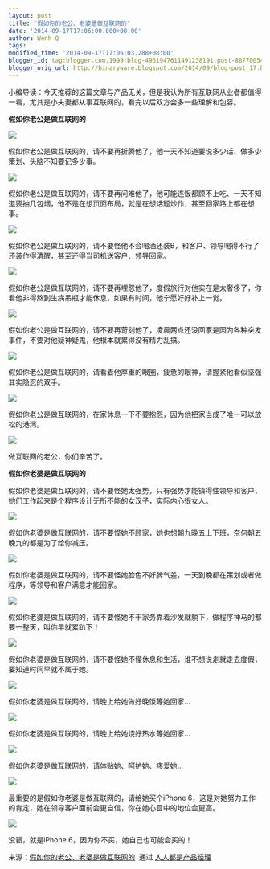 ```yaml
---
layout: post
title: "假如你的老公、老婆是做互联网的"
date: '2014-09-17T17:06:00.000+08:00'
author: Wenh Q
tags:
modified_time: '2014-09-17T17:06:03.288+08:00'
blogger_id: tag:blogger.com,1999:blog-4961947611491238191.post-8877005455988124484
blogger_orig_url: http://binaryware.blogspot.com/2014/09/blog-post_17.html
---
```


小编导读：今天推荐的这篇文章与产品无关，但是我认为所有互联网从业者都值得一看，尤其是小夫妻都从事互联网的，看完以后双方会多一些理解和包容。

**假如你老公是做互联网的**

![](https://images-blogger-opensocial.googleusercontent.com/gadgets/proxy?url=http%3A%2F%2Fmmbiz.qpic.cn%2Fmmbiz%2Ficonmsv2WE7eBTStCMxsCI0deUJ85eialPFCGEZSIQZH1d6ZGmlzbH6PuAcoNXSjyYYgqbP3FjrOvZnVkSdAOA0Q%2F640&container=blogger&gadget=a&rewriteMime=image%2F*)

假如你老公是做互联网的，请不要再折腾他了，他一天不知道要说多少话、做多少策划、头脑不知要记多少事。

![](https://images-blogger-opensocial.googleusercontent.com/gadgets/proxy?url=http%3A%2F%2Fmmbiz.qpic.cn%2Fmmbiz%2Ficonmsv2WE7eBTStCMxsCI0deUJ85eialPW9BpTZj1U6wfsyExj3nWsPl6ueRAKic8iaHKKQKkAZncQq97cujNdLicA%2F640&container=blogger&gadget=a&rewriteMime=image%2F*)

假如你老公是做互联网的，请不要再问难他了，他可能连饭都顾不上吃、一天不知道要抽几包烟，他不是在想页面布局，就是在想话题炒作，甚至回家路上都在想事。

![](https://images-blogger-opensocial.googleusercontent.com/gadgets/proxy?url=http%3A%2F%2Fmmbiz.qpic.cn%2Fmmbiz%2Ficonmsv2WE7eBTStCMxsCI0deUJ85eialPicnxkg0DR2tKp1KmZK7A5vjoqyQsiapTYGRtEN3SDnZ2MkTmIYWO3SqA%2F640&container=blogger&gadget=a&rewriteMime=image%2F*)

假如你老公是做互联网的，请不要怪他不会喝酒还装B，和客户、领导喝得不行了还装作得清醒，甚至还得当司机送客户、领导回家。

![](https://images-blogger-opensocial.googleusercontent.com/gadgets/proxy?url=http%3A%2F%2Fmmbiz.qpic.cn%2Fmmbiz%2Ficonmsv2WE7eBTStCMxsCI0deUJ85eialPtkicAgqFIcicvCHIXworrZmTflfT0NB5wdpnhpfLfdcqGIzWIZUOd6ibQ%2F640&container=blogger&gadget=a&rewriteMime=image%2F*)

假如你老公是做互联网的，请不要再埋怨他了，度假旅行对他实在是太奢侈了，你看他非得熬到生病吊瓶才能休息，如果有时间，他宁愿好好补上一觉。

![](https://images-blogger-opensocial.googleusercontent.com/gadgets/proxy?url=http%3A%2F%2Fmmbiz.qpic.cn%2Fmmbiz%2Ficonmsv2WE7eBTStCMxsCI0deUJ85eialPFXqXlJibsZugSJWdibvUqH0A1ArsiaV3bxRzbcpFgHdxoNFKffQ88D6ew%2F640&container=blogger&gadget=a&rewriteMime=image%2F*)

假如你老公是做互联网的，请不要再苛刻他了，凌晨两点还没回家是因为各种突发事件，不要对他疑神疑鬼，他根本就累得没有精力乱搞。

![](https://images-blogger-opensocial.googleusercontent.com/gadgets/proxy?url=http%3A%2F%2Fmmbiz.qpic.cn%2Fmmbiz%2Ficonmsv2WE7eBTStCMxsCI0deUJ85eialPnAav18A51vgiaEgclYabAsnS9rfc2ia5SVKGoqQicSk3licuB3yhVc5rhw%2F640&container=blogger&gadget=a&rewriteMime=image%2F*)

假如你老公是做互联网的，请看着他厚重的眼圈，疲惫的眼神，请握紧他看似坚强其实隐忍的双手。

![](https://images-blogger-opensocial.googleusercontent.com/gadgets/proxy?url=http%3A%2F%2Fmmbiz.qpic.cn%2Fmmbiz%2Ficonmsv2WE7eBTStCMxsCI0deUJ85eialPaaJWz8EiczZicYYH99T8Bl4icPPuY4EM3pNeUvvJ2bap5IBYMIfVo26MA%2F640&container=blogger&gadget=a&rewriteMime=image%2F*)

假如你老公是做互联网的，在家休息一下不要抱怨，因为他把家当成了唯一可以放松的港湾。

![](https://images-blogger-opensocial.googleusercontent.com/gadgets/proxy?url=http%3A%2F%2Fmmbiz.qpic.cn%2Fmmbiz%2Ficonmsv2WE7eBTStCMxsCI0deUJ85eialPxR2TVhvcE2ao4BVFDFNfyGicde8kuiaicOzh3NCpeyRviczYONicK9YMtKg%2F640&container=blogger&gadget=a&rewriteMime=image%2F*)

做互联网的老公，你们辛苦了。

**假如你老婆是做互联网的**


假如你老婆是做互联网的，请不要怪她太强势，只有强势才能镇得住领导和客户，她们工作起来是个程序设计无所不能的女汉子，实际内心很女人。

![](https://images-blogger-opensocial.googleusercontent.com/gadgets/proxy?url=http%3A%2F%2Fmmbiz.qpic.cn%2Fmmbiz%2Ficonmsv2WE7eBTStCMxsCI0deUJ85eialP4JkqjIcicYy0IGXP6VOrOYicTboj4qzzVq0LDhYPBn6axQezXbZrrgYA%2F640&container=blogger&gadget=a&rewriteMime=image%2F*)

假如你老婆是做互联网的，请不要怪她不顾家，她也想朝九晚五上下班，奈何朝五晚九的都是为了给你减压。

![](https://images-blogger-opensocial.googleusercontent.com/gadgets/proxy?url=http%3A%2F%2Fmmbiz.qpic.cn%2Fmmbiz%2Ficonmsv2WE7eBTStCMxsCI0deUJ85eialPib2ye3qvODjcxhebe5XaRwTGDNOMYXaGHvNZAfgib9a1IibPvHGk0QJDQ%2F640&container=blogger&gadget=a&rewriteMime=image%2F*)

假如你老婆是做互联网的，请不要怪她脸色不好脾气差，一天到晚都在策划或者做程序，等领导和客户满意才能回家。

![](https://images-blogger-opensocial.googleusercontent.com/gadgets/proxy?url=http%3A%2F%2Fmmbiz.qpic.cn%2Fmmbiz%2Ficonmsv2WE7eBTStCMxsCI0deUJ85eialPh9kYxP4rJxG0Poib3IYQdGBn7e9k65icSMOlN3YPqEibeK7f4vNHI5uicw%2F640&container=blogger&gadget=a&rewriteMime=image%2F*)

假如你老婆是做互联网的，请不要怪她不干家务靠着沙发就躺下，做程序神马的都要一整天，叫你早就累趴下！

![](https://images-blogger-opensocial.googleusercontent.com/gadgets/proxy?url=http%3A%2F%2Fmmbiz.qpic.cn%2Fmmbiz%2Ficonmsv2WE7eBTStCMxsCI0deUJ85eialPMny42HCzeIlibUia6YzaINzJwN2KnBRokibr1rJ0jA73hQqFsxCMvVC3A%2F640&container=blogger&gadget=a&rewriteMime=image%2F*)

假如你老婆是做互联网的，请不要怪她不懂休息和生活，谁不想说走就走去度假，要知道时间早就不属于她。

![](https://images-blogger-opensocial.googleusercontent.com/gadgets/proxy?url=http%3A%2F%2Fmmbiz.qpic.cn%2Fmmbiz%2Ficonmsv2WE7eBTStCMxsCI0deUJ85eialPChzciacVxQAibOwI2WdxeCiarGia0QCciaZx2YWBAqzx1MS6Aq1uVnj2rYw%2F640&container=blogger&gadget=a&rewriteMime=image%2F*)

假如你老婆是做互联网的，请晚上给她做好晚饭等她回家...

![](https://images-blogger-opensocial.googleusercontent.com/gadgets/proxy?url=http%3A%2F%2Fmmbiz.qpic.cn%2Fmmbiz%2Ficonmsv2WE7eBTStCMxsCI0deUJ85eialP1Ynqq4nabs6VPZTlHY4ITKIOibDdLjBWBSFSQMBGEDkAvq2C00HeUKw%2F640&container=blogger&gadget=a&rewriteMime=image%2F*)

假如你老婆是做互联网的，请晚上给她烧好热水等她回家...

![](https://images-blogger-opensocial.googleusercontent.com/gadgets/proxy?url=http%3A%2F%2Fmmbiz.qpic.cn%2Fmmbiz%2Ficonmsv2WE7eBTStCMxsCI0deUJ85eialPuJTasqkV4ibBicRphU8C8BicDnrToCHbW8FQYrWlqYOnYUtBeiasewficibA%2F640&container=blogger&gadget=a&rewriteMime=image%2F*)

假如你老婆是做互联网的，请体贴她、呵护她、疼爱她...

![](https://images-blogger-opensocial.googleusercontent.com/gadgets/proxy?url=http%3A%2F%2Fmmbiz.qpic.cn%2Fmmbiz%2Ficonmsv2WE7eBTStCMxsCI0deUJ85eialP4LUl0TFV1TMxpXJaJqPBlgjjJCQib6ngvWD85icrqGic8STZzOBicKQZ1A%2F640&container=blogger&gadget=a&rewriteMime=image%2F*)

最重要的是假如你老婆是做互联网的，请给她买个iPhone
6，这是对她努力工作的肯定，她在领导客户面前会更自信，你在她心目中的地位会更高。

![](https://images-blogger-opensocial.googleusercontent.com/gadgets/proxy?url=http%3A%2F%2Fmmbiz.qpic.cn%2Fmmbiz%2Ficonmsv2WE7eBTStCMxsCI0deUJ85eialP0LNKgM1ibVZNnmic650YA5mNW2ehnjfes1BV0FVHv10QUDj6QVPicyEzw%2F640&container=blogger&gadget=a&rewriteMime=image%2F*)

没错，就是iPhone 6，因为你不买，她自己也可能会买的！

来源：[假如你的老公、老婆是做互联网的](http://www.woshipm.com/it/106593.html)  通过 [人人都是产品经理](http://www.woshipm.com/)
